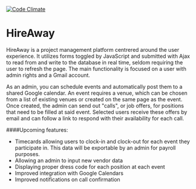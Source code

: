 <!-- [![Build Status](https://travis-ci.org/cpsoinos/hire_away.svg?branch=master)](https://travis-ci.org/cpsoinos/hire_away) -->
  [![Code Climate](https://codeclimate.com/github/cpsoinos/hire_away.png)](https://codeclimate.com/github/cpsoinos/hire_away)

<!-- [![Coverage Status](https://coveralls.io/repos/cpsoinos/hire_away/badge.svg)](https://coveralls.io/r/cpsoinos/hire_away) -->

HireAway
========

HireAway is a project management platform centrered around the user experience.
It utilizes forms toggled by JavaScript and submitted with Ajax to read from
and write to the database in real time, seldom requiring the user to refresh
the page. The main functionality is focused on a user with admin rights and a
Gmail account.

As an admin, you can schedule events and automatically post them to a shared
Google calendar. An event requires a venue, which can be chosen from a list of
existing venues or created on the same page as the event. Once created, the
admin can send out "calls", or job offers, for positions that need to be filled
at said event. Selected users receive these offers by email and can follow a
link to respond with their availability for each call.

####Upcoming features:

- Timecards allowing users to clock-in and clock-out for each event they
participate in. This data will be exportable by an admin for payroll purposes.
- Allowing an admin to input new vendor data
- Displaying proper dress code for each position at each event
- Improved integration with Google Calendars
- Improved notifications on call confirmation

